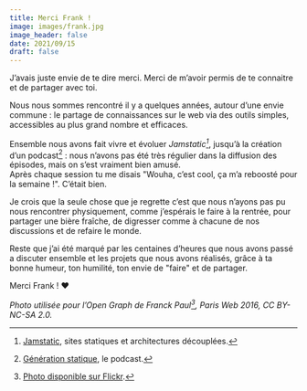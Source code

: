 ```yaml
---
title: Merci Frank !
image: images/frank.jpg
image_header: false
date: 2021/09/15
draft: false
---
```

J’avais juste envie de te dire merci. Merci de m’avoir permis de te connaitre et de partager avec toi.

Nous nous sommes rencontré il y a quelques années, autour d’une envie commune : le partage de connaissances sur le web via des outils simples, accessibles au plus grand nombre et efficaces.

Ensemble nous avons fait vivre et évoluer _Jamstatic[^1]_, jusqu’à la création d’un podcast[^2] : nous n’avons pas été très régulier dans la diffusion des épisodes, mais on s’est vraiment bien amusé.  
Après chaque session tu me disais "Wouha, c’est cool, ça m’a reboosté pour la semaine !". C’était bien.

Je crois que la seule chose que je regrette c’est que nous n’ayons pas pu nous rencontrer physiquement, comme j’espérais le faire à la rentrée, pour partager une bière fraîche, de digresser comme à chacune de nos discussions et de refaire le monde.

Reste que j’ai été marqué par les centaines d’heures que nous avons passé a discuter ensemble et les projets que nous avons réalisés, grâce à ta bonne humeur, ton humilité, ton envie de "faire" et de partager.

Merci Frank ! ❤️
<!-- break -->
_Photo utilisée pour l’Open Graph de Franck Paul[^3], Paris Web 2016, CC BY-NC-SA 2.0._

[^1]: [Jamstatic](https://jamstatic.fr), sites statiques et architectures découplées.
[^2]: [Génération statique](https://anchor.fm/jamstatic), le podcast.
[^3]: [Photo disponible sur Flickr](https://flickr.com/photos/franck-paul/30471668741/in/pool-parisweb2016/).

